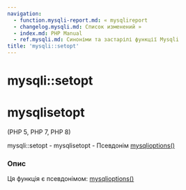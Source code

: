 ```yaml
---
navigation:
  - function.mysqli-report.md: « mysqlireport
  - changelog.mysqli.md: Список изменений »
  - index.md: PHP Manual
  - ref.mysqli.md: Синоніми та застарілі функції Mysqli
title: 'mysqli::setopt'
---
```

# mysqli::setopt

# mysqlisetopt

(PHP 5, PHP 7, PHP 8)

mysqli::setopt - mysqlisetopt - Псевдонім [mysqlioptions()](mysqli.options.md)

### Опис

Ця функція є псевдонімом: [mysqlioptions()](mysqli.options.md)
